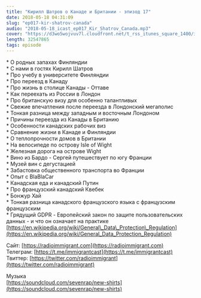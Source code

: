 ```yaml
---
title: "Кирилл Шатров о Канаде и Британии - эпизод 17"
date: 2018-05-18 04:31:09
slug: "ep017-kir-shatrov-canada"
audio: "2018-05-18_icast_ep017_Kir_Shatrov_Canada.mp3"
cover: "https://d3wo5wojvuv7l.cloudfront.net/t_rss_itunes_square_1400/images.spreaker.com/original/d20daaa729fc8cae11f6717f5c961b50.jpg"
length: 32547865
tags: episode
---
```

\* О родных запахах Финляндии  
\* С нами в гостях Кирилл Шатров  
\* Про учебу в университете Финляндии  
\* Про переезд в Канаду  
\* Про жизнь в столице Канады - Оттаве  
\* Как переехать из России в Лондон  
\* Про британскую визу для особенно талантливых  
\* Свежие впечатления после переезда в Лондонский мегаполис  
\* Тонкая разница между западным и восточным Лондоном  
\* Причины переезда из Канады в Британию  
\* Особенности канадских рабочих виз  
\* Сравнение жизни в Канаде и Финляндии  
\* О теплопрочности домов в Британии  
\* На велосипеде по острову Isle of Wight  
\* Железная дорога на острове Wight  
\* Вино из Бардо - Сергей путешествует по югу Франции  
\* Музей вин с дегустацией  
\* Забастовка общественного транспорта во Франции  
\* Опыт с BlaBlaCar  
\* Канадская еда и канадский Путин  
\* Про французский канадский Квебек  
\* Бонжур Хай  
\* Тонкая разница канадского французского языка с французским французским  
\* Грядущий GDPR - Европейский закон по защите пользовательских данных - и что он означает на практике [https://en.wikipedia.org/wiki/General\_Data\_Protection\_Regulation](https://en.wikipedia.org/wiki/General_Data_Protection_Regulation)  
  
Сайт: [https://radioimmigrant.com](https://radioimmigrant.com)  
Телеграм: [https://t.me/immigrantcast](https://t.me/immigrantcast)  
Твиттер: [https://twitter.com/radioimmigrant](https://twitter.com/radioimmigrant)  
  
Музыка  
[https://soundcloud.com/sevenrap/new-shirts](https://soundcloud.com/sevenrap/new-shirts)
